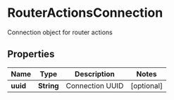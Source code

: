 

# RouterActionsConnection

Connection object for router actions

## Properties

| Name | Type | Description | Notes |
|------------ | ------------- | ------------- | -------------|
|**uuid** | **String** | Connection UUID |  [optional] |




